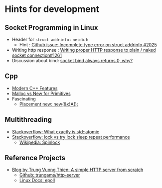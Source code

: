 # Hints for development

## Socket Programming in Linux

* Header for `struct addrinfo` : `netdb.h`
  - Hint : [Github issue: Incomplete type error on struct addrinfo #2025](https://github.com/Microsoft/vscode-cpptools/issues/2025)
* Writing http response : [Writing proper HTTP response to plain / naked socket connection#1261](https://github.com/nodejs/help/issues/1261)
* Discussion about bind: [socket bind always returns 0, why?](https://www.thecodingforums.com/threads/socket-bind-always-returns-0-why.971444/)


## Cpp

+ [Modern C++ Features](https://github.com/AnthonyCalandra/modern-cpp-features?)
+ [Malloc vs New for Primitives](https://stackoverflow.com/questions/44588345/malloc-vs-new-for-primitives)
+ Fascinating
  - [Placement new:  new(&x)A();](https://stackoverflow.com/a/56896234/12988588)
##  Multithreading

+ [Stackoverflow: What exactly is std::atomic](https://stackoverflow.com/questions/31978324/what-exactly-is-stdatomic)
+ [Stackoverflow: lock vs try lock sleep repeat performance](https://stackoverflow.com/questions/33046900/lock-vs-try-lock-sleep-repeat-performance)
   -  [Wikipedia: Spinlock](https://en.wikipedia.org/wiki/Spinlock)

## Reference Projects

+ [Blog by Trung Vuong Thien: A simple HTTP server from scratch](https://trungams.github.io/2020-08-23-a-simple-http-server-from-scratch/)
  - [Github: trungams/http-server](https://github.com/trungams/http-server/blob/master/src/main.cc)
  - [Linux Docs: epoll](https://man7.org/linux/man-pages/man7/epoll.7.html)

